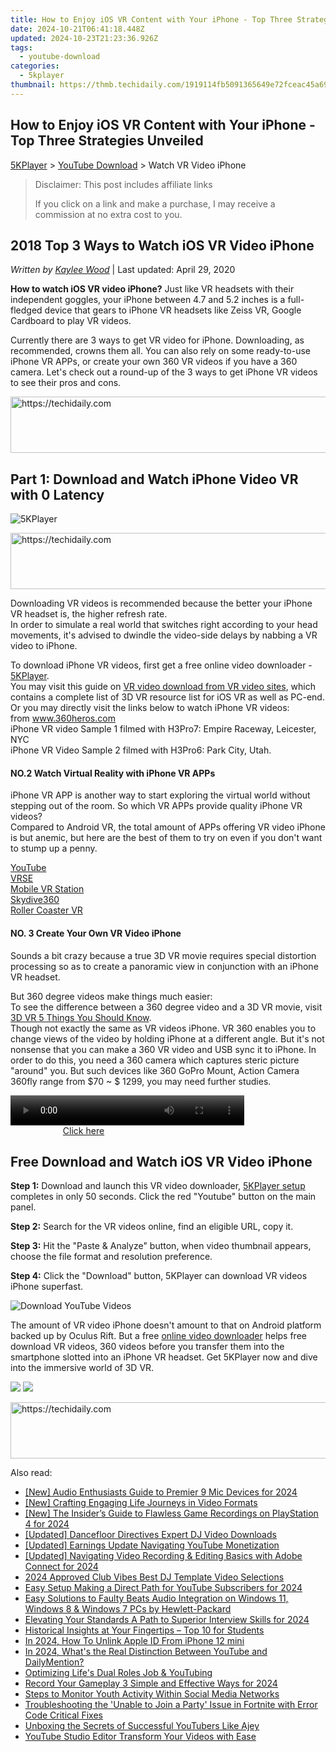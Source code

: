 ```yaml
---
title: How to Enjoy iOS VR Content with Your iPhone - Top Three Strategies Unveiled
date: 2024-10-21T06:41:18.448Z
updated: 2024-10-23T21:23:36.926Z
tags:
  - youtube-download
categories:
  - 5kplayer
thumbnail: https://thmb.techidaily.com/1919114fb5091365649e72fceac45a6999826335a5d6b2fe127cfc389a43605f.jpg
---
```


## How to Enjoy iOS VR Content with Your iPhone - Top Three Strategies Unveiled

[5KPlayer](https://tools.techidaily.com/5kplayer/products/) \> [YouTube Download](https://tools.techidaily.com/5kplayer/youtube-download/) \> Watch VR Video iPhone

>  Disclaimer: This post includes affiliate links
>
>  If you click on a link and make a purchase, I may receive a commission at no extra cost to you.
>

## 2018 Top 3 Ways to Watch iOS VR Video iPhone

 _Written by [Kaylee Wood](https://www.quora.com/profile/Amanda-Hu-21)_ | Last updated: April 29, 2020 

**How to watch iOS VR video iPhone?** Just like VR headsets with their independent goggles, your iPhone between 4.7 and 5.2 inches is a full-fledged device that gears to iPhone VR headsets like Zeiss VR, Google Cardboard to play VR videos. 

Currently there are 3 ways to get VR video for iPhone. Downloading, as recommended, crowns them all. You can also rely on some ready-to-use iPhone VR APPs, or create your own 360 VR videos if you have a 360 camera. Let's check out a round-up of the 3 ways to get iPhone VR videos to see their pros and cons.

<!-- affiliate ads begin -->
<a href="https://appsumo.8odi.net/c/5597632/2144288/7443" target="_top" id="2144288">
  <img src="//a.impactradius-go.com/display-ad/7443-2144288" border="0" alt="https://techidaily.com" width="728" height="90"/>
</a>
<img height="0" width="0" src="https://appsumo.8odi.net/i/5597632/2144288/7443" style="position:absolute;visibility:hidden;" border="0" />
<!-- affiliate ads end -->

## Part 1: Download and Watch iPhone Video VR with 0 Latency

![5KPlayer](https://www.5kplayer.com/youtube-download/img/vr-video-iphone.png) 

<!-- affiliate ads begin -->
<a href="https://bluettius.sjv.io/c/5597632/2139119/17108" target="_top" id="2139119">
  <img src="//a.impactradius-go.com/display-ad/17108-2139119" border="0" alt="https://techidaily.com" width="728" height="90"/>
</a>
<img height="0" width="0" src="https://bluettius.sjv.io/i/5597632/2139119/17108" style="position:absolute;visibility:hidden;" border="0" />
<!-- affiliate ads end -->

Downloading VR videos is recommended because the better your iPhone VR headset is, the higher refresh rate.  
 In order to simulate a real world that switches right according to your head movements, it's advised to dwindle the video-side delays by nabbing a VR video to iPhone.

To download iPhone VR videos, first get a free online video downloader - [5KPlayer](https://tools.techidaily.com/5kplayer/products/).  
 You may visit this guide on [VR video download from VR video sites](https://tools.techidaily.com/5kplayer/youtube-download/), which contains a complete list of 3D VR resource list for iOS VR as well as PC-end.  
 Or you may directly visit the links below to watch iPhone VR videos:  
 from www.360heros.com  
 iPhone VR video Sample 1 filmed with H3Pro7: Empire Raceway, Leicester, NYC  
 iPhone VR Video Sample 2 filmed with H3Pro6: Park City, Utah.

#### **NO.2 Watch Virtual Reality with iPhone VR APPs**

iPhone VR APP is another way to start exploring the virtual world without stepping out of the room. So which VR APPs provide quality iPhone VR videos?  
Compared to Android VR, the total amount of APPs offering VR video iPhone is but anemic, but here are the best of them to try on even if you don't want to stump up a penny.

[YouTube](https://itunes.apple.com/us/app/youtube/id544007664?mt=8)  
[VRSE](https://itunes.apple.com/us/app/vrse-virtual-reality/id959327054?mt=8)  
[Mobile VR Station](https://itunes.apple.com/us/app/mobile-vr-station/id959820493?mt=8)  
[Skydive360](https://itunes.apple.com/us/app/skydive360/id1025171234?mt=8)  
[Roller Coaster VR](https://itunes.apple.com/us/app/roller-coaster-vr/id935697665?mt=8)

#### **NO. 3 Create Your Own VR Video iPhone**

Sounds a bit crazy because a true 3D VR movie requires special distortion processing so as to create a panoramic view in conjunction with an iPhone VR headset.

But 360 degree videos make things much easier:   
To see the difference between a 360 degree video and a 3D VR movie, visit [3D VR 5 Things You Should Know](https://tools.techidaily.com/5kplayer/video-music-player/).   
Though not exactly the same as VR videos iPhone. VR 360 enables you to change views of the video by holding iPhone at a different angle. But it's not nonsense that you can make a 360 VR video and USB sync it to iPhone. In order to do this, you need a 360 camera which captures steric picture "around" you. But such devices like 360 GoPro Mount, Action Camera 360fly range from $70 \~ $ 1299, you may need further studies.

<!-- affiliate ads begin -->
<span id="1936838">
					<video width="374" height="48" style="cursor:pointer"
           poster="//a.impactradius-go.com/display-clicktoplayimage/1936838.png"
           onclick="if(!this.playClicked){this.play();this.setAttribute('controls',true);this.playClicked=true;}">
	   <source src="//a.impactradius-go.com/display-ad/18409-1936838">
	   <img src="//a.impactradius-go.com/display-clicktoplayimage/1936838.png" style="border: none; height: 100%; width: 100%; object-fit: contain">
	</video>
	<div style="width:234px;text-align:center"><a href="javascript:window.open(decodeURIComponent('https%3A%2F%2Fcoinrule.sjv.io%2Fc%2F5597632%2F1936838%2F18409'), '_blank');void(0);">Click here</a></div>
</span>
<img height="0" width="0" src="https://imp.pxf.io/i/5597632/1936838/18409" style="position:absolute;visibility:hidden;" border="0" />
<!-- affiliate ads end -->

## Free Download and Watch iOS VR Video iPhone

**Step 1:**  Download and launch this VR video downloader, [5KPlayer setup](https://tools.techidaily.com/5kplayer/video-music-player/) completes in only 50 seconds. Click the red "Youtube" button on the main panel.

**Step 2:** Search for the VR videos online, find an eligible URL, copy it.

**Step 3:** Hit the "Paste & Analyze" button, when video thumbnail appears, choose the file format and resolution preference.

**Step 4:** Click the "Download" button, 5KPlayer can download VR videos iPhone superfast.

![Download YouTube Videos](https://www.5kplayer.com/youtube-download/img/vr-sites-zjy-008.jpg) 

The amount of VR video iPhone doesn't amount to that on Android platform backed up by Oculus Rift. But a free [online video downloader](https://tools.techidaily.com/5kplayer/youtube-download/) helps free download VR videos, 360 videos before you transfer them into the smartphone slotted into an iPhone VR headset. Get 5KPlayer now and dive into the immersive world of 3D VR.

[![](https://www.5kplayer.com/youtube-download/../button/freedownwhitewin.png)](https://tools.techidaily.com/5kplayer/products/) [![](https://www.5kplayer.com/youtube-download/../button/freedownbackmac.png)](https://tools.techidaily.com/5kplayer/products/)

<!-- affiliate ads begin -->
<a href="https://unicoeye.pxf.io/c/5597632/2134490/18498" target="_top" id="2134490">
  <img src="//a.impactradius-go.com/display-ad/18498-2134490" border="0" alt="https://techidaily.com" width="728" height="90"/>
</a>
<img height="0" width="0" src="https://unicoeye.pxf.io/i/5597632/2134490/18498" style="position:absolute;visibility:hidden;" border="0" />
<!-- affiliate ads end -->

<ins class="adsbygoogle"
     style="display:block"
     data-ad-format="autorelaxed"
     data-ad-client="ca-pub-7571918770474297"
     data-ad-slot="1223367746"></ins>

<ins class="adsbygoogle"
     style="display:block"
     data-ad-client="ca-pub-7571918770474297"
     data-ad-slot="8358498916"
     data-ad-format="auto"
     data-full-width-responsive="true"></ins>

<span class="atpl-alsoreadstyle">Also read:</span>
<div><ul>
<li><a href="https://on-screen-recording.techidaily.com/new-audio-enthusiasts-guide-to-premier-9-mic-devices-for-2024/"><u>[New] Audio Enthusiasts Guide to Premier 9 Mic Devices for 2024</u></a></li>
<li><a href="https://youtube-video-recordings.techidaily.com/new-crafting-engaging-life-journeys-in-video-formats/"><u>[New] Crafting Engaging Life Journeys in Video Formats</u></a></li>
<li><a href="https://screen-recording.techidaily.com/new-the-insiders-guide-to-flawless-game-recordings-on-playstation-4-for-2024/"><u>[New] The Insider’s Guide to Flawless Game Recordings on PlayStation 4 for 2024</u></a></li>
<li><a href="https://youtube-video-recordings.techidaily.com/updated-dancefloor-directives-expert-dj-video-downloads/"><u>[Updated] Dancefloor Directives Expert DJ Video Downloads</u></a></li>
<li><a href="https://youtube-video-recordings.techidaily.com/updated-earnings-update-navigating-youtube-monetization/"><u>[Updated] Earnings Update Navigating YouTube Monetization</u></a></li>
<li><a href="https://video-capture.techidaily.com/updated-navigating-video-recording-and-editing-basics-with-adobe-connect-for-2024/"><u>[Updated] Navigating Video Recording & Editing Basics with Adobe Connect for 2024</u></a></li>
<li><a href="https://youtube-video-recordings.techidaily.com/2024-approved-club-vibes-best-dj-template-video-selections/"><u>2024 Approved Club Vibes Best DJ Template Video Selections</u></a></li>
<li><a href="https://youtube-video-recordings.techidaily.com/easy-setup-making-a-direct-path-for-youtube-subscribers-for-2024/"><u>Easy Setup Making a Direct Path for YouTube Subscribers for 2024</u></a></li>
<li><a href="https://hardware-help.techidaily.com/easy-solutions-to-faulty-beats-audio-integration-on-windows-11-windows-8-and-windows-7-pcs-by-hewlett-packard/"><u>Easy Solutions to Faulty Beats Audio Integration on Windows 11, Windows 8 & Windows 7 PCs by Hewlett-Packard</u></a></li>
<li><a href="https://fox-access.techidaily.com/elevating-your-standards-a-path-to-superior-interview-skills-for-2024/"><u>Elevating Your Standards A Path to Superior Interview Skills for 2024</u></a></li>
<li><a href="https://youtube-video-recordings.techidaily.com/historical-insights-at-your-fingertips-top-10-for-students/"><u>Historical Insights at Your Fingertips – Top 10 for Students</u></a></li>
<li><a href="https://apple-account.techidaily.com/in-2024-how-to-unlink-apple-id-from-iphone-12-mini-by-drfone-ios/"><u>In 2024, How To Unlink Apple ID From iPhone 12 mini</u></a></li>
<li><a href="https://youtube-blog.techidaily.com/24-whats-the-real-distinction-between-youtube-and-dailymention/"><u>In 2024, What's the Real Distinction Between YouTube and DailyMention?</u></a></li>
<li><a href="https://youtube-video-recordings.techidaily.com/optimizing-lifes-dual-roles-job-and-youtubing/"><u>Optimizing Life's Dual Roles Job & YouTubing</u></a></li>
<li><a href="https://ai-video-apps.techidaily.com/record-your-gameplay-3-simple-and-effective-ways-for-2024/"><u>Record Your Gameplay 3 Simple and Effective Ways for 2024</u></a></li>
<li><a href="https://facebook.techidaily.com/steps-to-monitor-youth-activity-within-social-media-networks/"><u>Steps to Monitor Youth Activity Within Social Media Networks</u></a></li>
<li><a href="https://program-issues.techidaily.com/troubleshooting-the-unable-to-join-a-party-issue-in-fortnite-with-error-code-critical-fixes/"><u>Troubleshooting the 'Unable to Join a Party' Issue in Fortnite with Error Code Critical Fixes</u></a></li>
<li><a href="https://youtube-video-recordings.techidaily.com/unboxing-the-secrets-of-successful-youtubers-like-ajey/"><u>Unboxing the Secrets of Successful YouTubers Like Ajey</u></a></li>
<li><a href="https://youtube-video-recordings.techidaily.com/youtube-studio-editor-transform-your-videos-with-ease/"><u>YouTube Studio Editor Transform Your Videos with Ease</u></a></li>
</ul></div>

